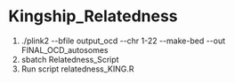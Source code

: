 # Kingship_Relatedness

1. ./plink2 --bfile output_ocd --chr 1-22 --make-bed --out FINAL_OCD_autosomes
2. sbatch Relatedness_Script
3. Run script relatedness_KING.R  
